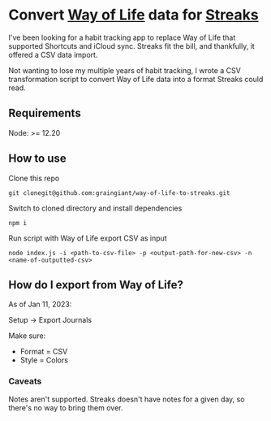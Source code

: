 # Convert [Way of Life](https://wayoflifeapp.com/) data for [Streaks](https://streaksapp.com/)

I've been looking for a habit tracking app to replace Way of Life that supported Shortcuts and iCloud sync. Streaks fit the bill, and thankfully, it offered a CSV data import.

Not wanting to lose my multiple years of habit tracking, I wrote a CSV transformation script to convert Way of Life data into a format Streaks could read.

## Requirements

Node: >= 12.20

## How to use

Clone this repo

```shell
git clonegit@github.com:graingiant/way-of-life-to-streaks.git
```

Switch to cloned directory and install dependencies

```shell
npm i
```

Run script with Way of Life export CSV as input

```shell
node index.js -i <path-to-csv-file> -p <output-path-for-new-csv> -n <name-of-outputted-csv>
```

## How do I export from Way of Life?

As of Jan 11, 2023:

Setup -> Export Journals

Make sure:

- Format = CSV
- Style = Colors

### Caveats

Notes aren't supported. Streaks doesn't have notes for a given day, so there's no way to bring them over.
